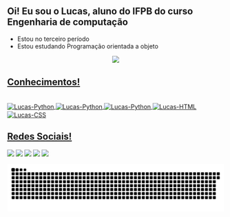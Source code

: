 ## Oi! Eu sou o Lucas, aluno do IFPB do curso Engenharia de computação
- Estou no terceiro período
- Estou estudando Programação orientada a objeto

<div align="center">
  <a href="https://github.com/lucasgomes14">
  <img height="180em" src="https://github-readme-stats.vercel.app/api/top-langs/?username=lucasgomes14&layout=compact&langs_count=7&theme=dark"/>
</div>   
  
## Conhecimentos!
  <div style="display: inline_block"><br>
    <img align="center" alt="Lucas-Python" height="30" widht="40" src="https://cdn.jsdelivr.net/gh/devicons/devicon/icons/python/python-original.svg" />
    <img align="center" alt="Lucas-Python" height="30" widht="40" src="https://cdn.jsdelivr.net/gh/devicons/devicon/icons/c/c-original.svg" />
    <img align="center" alt="Lucas-Python" height="30" widht="40" src="https://cdn.jsdelivr.net/gh/devicons/devicon/icons/cplusplus/cplusplus-original.svg" />
    <img align="center" alt="Lucas-HTML" height="30" widht="40" src="https://cdn.jsdelivr.net/gh/devicons/devicon/icons/html5/html5-original.svg" />
    <img align="center" alt="Lucas-CSS" height="30" widht="40" src="https://cdn.jsdelivr.net/gh/devicons/devicon/icons/css3/css3-original.svg" />

## Redes Sociais!
    
<div> 
  <a href="https://instagram.com/lucas.gomes_14" target="_blank"><img src="https://img.shields.io/badge/-Instagram-%23E4405F?style=for-the-badge&logo=instagram&logoColor=white" target="_blank"></a>
  <a href="mailto:lucazmatehus14@gmail.com"><img src="https://img.shields.io/badge/-Gmail-%23333?style=for-the-badge&logo=gmail&logoColor=white" target="_blank"></a>
  <a href="https://www.linkedin.com/in/lucas-matheus-gomes-de-lima-582b52228/" target="_blank"><img src="https://img.shields.io/badge/-LinkedIn-%230077B5?style=for-the-badge&logo=linkedin&logoColor=white" target="_blank"></a> 
   <a href="https://www.facebook.com/profile.php?id=100024437228795" target="_blank"><img src="https://img.shields.io/badge/Facebook-1877F2?style=for-the-badge&logo=facebook&logoColor=white" target="_blank"></a>
  <a href="https://twitter.com/LucasGomesL14" target="_blank"><img src="https://img.shields.io/badge/Twitter-1DA1F2?style=for-the-badge&logo=twitter&logoColor=white" target="_blank">
    
   ![Snake animation](https://github.com/lucasgomes14/lucasgomes14/blob/output/github-contribution-grid-snake.svg)
 
</div>
    
    
